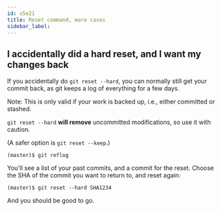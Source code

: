 ```yaml
---
id: s5e21
title: Reset command, more cases
sidebar_label:
---
```


## I accidentally did a hard reset, and I want my changes back

If you accidentally do `git reset --hard`, you can normally still get your commit back, as git keeps a log of everything for a few days.

Note: This is only valid if your work is backed up, i.e., either committed or stashed.

`git reset --hard` **will remove** uncommitted modifications, so use it with caution.

(A safer option is `git reset --keep`.)

`(master)$ git reflog`

You'll see a list of your past commits, and a commit for the reset. Choose the SHA of the commit you want to return to, and reset again:

`(master)$ git reset --hard SHA1234`

And you should be good to go.
